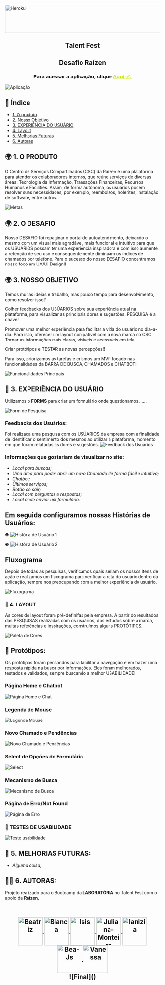   <img align="center" alt="Heroku" height="90" width="900" src="https://ik.imagekit.io/llneva6qvex/Talent/CSC_logo_horizontal_azul_lBu_7s3a3i.png?updatedAt=1636503122008">


<h2 align="center">Talent Fest</h2>
<h2 align="center">Desafio Raízen</h2>
<h3 align="center">Para acessar a aplicação, clique <a href="" target="_blank" style="color:#CBEA00" title="Clique aqui!">Aqui ✅.</a></h3>

![Aplicação]() <!-- colocar gif da aplicação aqui--> 

## 📑 Índice
- [1. O produto](#1-produto)
- [2. Nosso Objetivo](#2-objetivo)
- [3. EXPERIÊNCIA DO USUÁRIO](#3-Experiência)
- [4. Layout](#4-layout)
- [5. Melhorias Futuras](#8-melhorias)
- [6. Autoras](#9-autoras)

## 🌍 1. O PRODUTO
O  Centro de Serviços Compartilhados (CSC) da Raízen é uma plataforma para atender os colaboradores internos, que reúne serviços de diversas áreas: Tecnologia da Informação, Transações Financeiras, Recursos Humanos e Facilities. Assim, de forma autônoma, os usuários podem resolver suas necessidades, por exemplo, reembolsos, holerites, instalação de software, entre outros.

![Metas](https://ik.imagekit.io/llneva6qvex/Talent/1_o1hWudwX6AC.PNG?updatedAt=1636502932447)

## 🌍 2. O DESAFIO
Nosso DESAFIO foi repaginar o portal de autoatendimento, deixando o mesmo com um visual mais agradável, mais funcional e intuitivo para que os USUÁRIOS possam ter uma experiência inspiradora e com isso aumente a retenção de seu uso e consequentemente diminuam os índices de chamados por telefone. Para o sucesso do nosso DESAFIO concentramos nosso foco em UX/UI Design!!



## 🌍 3. NOSSO OBJETIVO
Temos muitas ideias e trabalho, mas pouco tempo para desenvolvimento, como resolver isso?

Colher feedbacks dos USÚARIOS sobre sua experiência atual na plataforma, para visualizar as principais dores e sugestões. PESQUISA é a chave!

Promover uma melhor experiência para facilitar a vida do usuário no dia-a-dia. Para isso, oferecer um layout compatível com a nova marca do CSC Tornar as informações mais claras, visíveis e acessíveis em tela.

Criar protótipos e TESTAR as novas percepções!!

Para isso, priorizamos as tarefas e criamos um MVP focado nas funcionalidades da BARRA DE BUSCA, CHAMADOS e CHATBOT!

![Funcionalidades Principais](https://ik.imagekit.io/llneva6qvex/Talent/2_1JF2UqJcn.PNG?updatedAt=1636502932570)

## 💺 3. EXPERIÊNCIA DO USUÁRIO
Utilizamos o **FORMS** para criar um formulário onde questionamos ......

![Form de Pesquisa]() <!-- colocar gif do form aqui--> 

### Feedbacks dos Usuários:
Foi realizada uma pesquisa com os USÚARIOS da empresa com a finalidade de identificar o sentimento dos mesmos ao utilizar a plataforma, momento em que foram relatadas as dores e sugestões.
![Feedback dos Usuários](https://ik.imagekit.io/bga7odqg1yl/HACKATON/Feedbackusu_S0LKIsui__.jpg?updatedAt=1636587548997)

### Informações que gostariam de visualizar no site:
- _Local para buscas;_
- _Uma área para poder abrir um novo Chamado de forma fácil e intuitiva;_
- _Chatbot;_
- _Últimos serviços;_
- _Botão de sair;_
- _Local com perguntas e respostas;_
- _Local onde enviar um formulário._

## Em seguida configuramos nossas Histórias de Usuários:
❶
![História de Usuário 1](https://ik.imagekit.io/llneva6qvex/Talent/historia_de_usuario_1_McmNSPns5.PNG?updatedAt=1636503333600)
  
❷
![História de Usuário 2](https://ik.imagekit.io/llneva6qvex/Talent/historia_de_usuario_2_5RumYoTw9.PNG?updatedAt=1636503333575)


## Fluxograma
Depois de todas as pesquisas, verificamos quais seriam os nossos Itens de ação e realizamos um fluxograma para verificar a rota do usuário dentro da aplicação, sempre nos preocupando com a melhor experiência do usuário.

![Fluxograma](https://ik.imagekit.io/bga7odqg1yl/HACKATON/Fluxograma_2CjZzVeg_.png?updatedAt=1636587014037)


### 🎨 4. LAYOUT
As cores do layout foram pré-definifas pela empresa.
A partir do resultados das PESQUISAS realizadas com os usuários, dos estudos sobre a marca, muitas referências e inspirações, construímos  alguns PROTÓTIPOS. 

![Paleta de Cores](https://ik.imagekit.io/llneva6qvex/Talent/manual_da_marca_88GaTKLMA.PNG?updatedAt=1636408797836)


## 🎯 Protótipos:
Os protótipos foram pensandos para facilitar a navegação e em trazer uma resposta rápida na busca por informações. Eles foram melhorados, testados e validados, sempre buscando a melhor USABILIDADE!

### Página Home e Chatbot
![Página Home e Chat](https://ik.imagekit.io/llneva6qvex/Talent/3_mP3u8Ql6t.PNG?updatedAt=1636504950224)

### Legenda de Mouse
![Legenda Mouse](https://ik.imagekit.io/llneva6qvex/Talent/2_uekHgz5O26C.PNG?updatedAt=1636504637838)

### Novo Chamado e Pendências
![Novo Chamado e Pendências](https://ik.imagekit.io/llneva6qvex/Talent/2_SNKkL96Eg.PNG?updatedAt=1636504845672)

### Select de Opções do Formulário
![Select](https://ik.imagekit.io/llneva6qvex/Talent/8_GEuKWEFlH0.PNG?updatedAt=16365046378802)

### Mecanismo de Busca
![Mecanismo de Busca](https://ik.imagekit.io/llneva6qvex/Talent/1_F9JzUDoXMKC.PNG?updatedAt=1636504845721)

### Página de Erro/Not Found
![Página de Erro](https://ik.imagekit.io/llneva6qvex/Talent/9_8lJ_1d-kqvSm.PNG?updatedAt=1636504638024)

### 🚦 TESTES DE USABILIDADE

![Teste usabilidade]()

## 🚧 5. MELHORIAS FUTURAS:
- _Alguma coisa;_


## 👩‍💻 6. AUTORAS:
Projeto realizado para o Bootcamp da **LABORATÓRIA** no Talent Fest com o apoio da **Raízen.**
<h2 align="center">
  <div style="display: inline_block"><br>
      <a href="https://github.com/bea-ferraz">
        <img align="center" alt="Beatriz" height="90" width="80" src="https://ik.imagekit.io/bga7odqg1yl/HACKATON/79225626_stOW8ya_w.jpg?updatedAt=1636573406183">
      </a>
      <a href="https://github.com/biancacristinaalves">
        <img align="center" alt="Bianca" height="90" width="80" src="https://ik.imagekit.io/bga7odqg1yl/HACKATON/83368857_InnJYbhrfM_.jpg?updatedAt=1636574142502">
      </a>
      <a href="https://github.com/isisnoron">
        <img align="center" alt="Isis" height="90" width="80" src="https://ik.imagekit.io/bga7odqg1yl/HACKATON/83436399_eUshx82Hc.jpg?updatedAt=1636573406726">
      </a>
      <a href="https://github.com/JulianaMonteiro4">
        <img align="center" alt="Juliana-Monteiro" height="90" width="80" src="https://ik.imagekit.io/bga7odqg1yl/HACKATON/83264950_ztk-knOly8v.jpg?updatedAt=1636573406467">
      </a>
      <a href="https://github.com/lanizia">
        <img align="center" alt="lanizia" height="90" width="80" src="https://ik.imagekit.io/bga7odqg1yl/HACKATON/83224369_UdozwD7efX.jpg?updatedAt=1636573406271">
      </a>
      <a href="https://github.com/lathne">
        <img align="center" alt="Bea-Js" height="90" width="80" src="https://ik.imagekit.io/bga7odqg1yl/HACKATON/62152335_JbMWmsppQhs.jpg?updatedAt=1636573405543">
      </a>
      <a href="https://github.com/vanessa-cl">
        <img align="center" alt="Vanessa" height="90" width="80" src="https://ik.imagekit.io/bga7odqg1yl/HACKATON/83243667_fI3cdtkBT.jpg?updatedAt=1636573406441">
      </a>

  </div>
![Final]()
